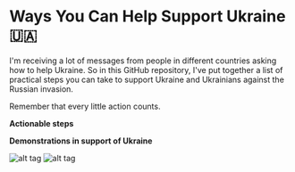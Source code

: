 # Ways You Can Help Support Ukraine 🇺🇦

I'm receiving a lot of messages from people in different countries asking how to help Ukraine. So in this GitHub repository, I've put together a list of practical steps you can take to support Ukraine and Ukrainians against the Russian invasion.

Remember that every little action counts.

**Actionable steps**

**Demonstrations in support of Ukraine**

![alt tag](https://i0.wp.com/then24.com/wp-content/uploads/2022/02/1645997876_Mass-demonstrations-against-Russias-invasion-of-Ukraine-on-the-streets.jpg "Berlin")
![alt tag](https://upload.wikimedia.org/wikipedia/commons/f/f5/Checking_out_the_pro-Ukraine_rally._%2851908557385%29.jpg "Toronto")
